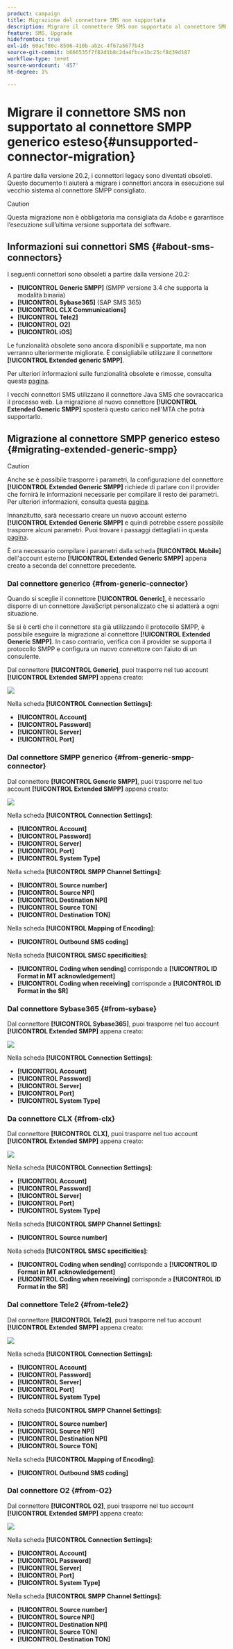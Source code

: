 ```yaml
---
product: campaign
title: Migrazione del connettore SMS non supportata
description: Migrare il connettore SMS non supportato al connettore SMPP generico esteso
feature: SMS, Upgrade
hidefromtoc: true
exl-id: 60acf80c-8506-410b-ab2c-4f67a5677b43
source-git-commit: b666535f7f82d1b8c2da4fbce1bc25cf8d39d187
workflow-type: tm+mt
source-wordcount: '457'
ht-degree: 1%

---
```


# Migrare il connettore SMS non supportato al connettore SMPP generico esteso{#unsupported-connector-migration}



A partire dalla versione 20.2, i connettori legacy sono diventati obsoleti. Questo documento ti aiuterà a migrare i connettori ancora in esecuzione sul vecchio sistema al connettore SMPP consigliato.

>[!CAUTION]
>
>Questa migrazione non è obbligatoria ma consigliata da Adobe e garantisce l’esecuzione sull’ultima versione supportata del software.

## Informazioni sui connettori SMS {#about-sms-connectors}

I seguenti connettori sono obsoleti a partire dalla versione 20.2:

* **[!UICONTROL Generic SMPP]** (SMPP versione 3.4 che supporta la modalità binaria)
* **[!UICONTROL Sybase365]** (SAP SMS 365)
* **[!UICONTROL CLX Communications]**
* **[!UICONTROL Tele2]**
* **[!UICONTROL O2]**
* **[!UICONTROL iOS]**

Le funzionalità obsolete sono ancora disponibili e supportate, ma non verranno ulteriormente migliorate. È consigliabile utilizzare il connettore **[!UICONTROL Extended generic SMPP]**.

Per ulteriori informazioni sulle funzionalità obsolete e rimosse, consulta questa [pagina](../../rn/using/deprecated-features.md).

I vecchi connettori SMS utilizzano il connettore Java SMS che sovraccarica il processo web. La migrazione al nuovo connettore **[!UICONTROL Extended Generic SMPP]** sposterà questo carico nell&#39;MTA che potrà supportarlo.

## Migrazione al connettore SMPP generico esteso {#migrating-extended-generic-smpp}

>[!CAUTION]
>
>Anche se è possibile trasporre i parametri, la configurazione del connettore **[!UICONTROL Extended Generic SMPP]** richiede di parlare con il provider che fornirà le informazioni necessarie per compilare il resto dei parametri. Per ulteriori informazioni, consulta questa [pagina](sms-protocol.md).

Innanzitutto, sarà necessario creare un nuovo account esterno **[!UICONTROL Extended Generic SMPP]** e quindi potrebbe essere possibile trasporre alcuni parametri. Puoi trovare i passaggi dettagliati in questa [pagina](sms-set-up.md#creating-an-smpp-external-account).

È ora necessario compilare i parametri dalla scheda **[!UICONTROL Mobile]** dell&#39;account esterno **[!UICONTROL Extended Generic SMPP]** appena creato a seconda del connettore precedente.

### Dal connettore generico {#from-generic-connector}

Quando si sceglie il connettore **[!UICONTROL Generic]**, è necessario disporre di un connettore JavaScript personalizzato che si adatterà a ogni situazione.

Se si è certi che il connettore sta già utilizzando il protocollo SMPP, è possibile eseguire la migrazione al connettore **[!UICONTROL Extended Generic SMPP]**. In caso contrario, verifica con il provider se supporta il protocollo SMPP e configura un nuovo connettore con l’aiuto di un consulente.

Dal connettore **[!UICONTROL Generic]**, puoi trasporre nel tuo account **[!UICONTROL Extended SMPP]** appena creato:

![](assets/smpp_generic.png)

Nella scheda **[!UICONTROL Connection Settings]**:

* **[!UICONTROL Account]**
* **[!UICONTROL Password]**
* **[!UICONTROL Server]**
* **[!UICONTROL Port]**

### Dal connettore SMPP generico {#from-generic-smpp-connector}

Dal connettore **[!UICONTROL Generic SMPP]**, puoi trasporre nel tuo account **[!UICONTROL Extended SMPP]** appena creato:

![](assets/smpp_generic_2.png)

Nella scheda **[!UICONTROL Connection Settings]**:

* **[!UICONTROL Account]**
* **[!UICONTROL Password]**
* **[!UICONTROL Server]**
* **[!UICONTROL Port]**
* **[!UICONTROL System Type]**

Nella scheda **[!UICONTROL SMPP Channel Settings]**:

* **[!UICONTROL Source number]**
* **[!UICONTROL Source NPI]**
* **[!UICONTROL Destination NPI]**
* **[!UICONTROL Source TON]**
* **[!UICONTROL Destination TON]**

Nella scheda **[!UICONTROL Mapping of Encoding]**:

* **[!UICONTROL Outbound SMS coding]**

Nella scheda **[!UICONTROL SMSC specificities]**:

* **[!UICONTROL Coding when sending]** corrisponde a **[!UICONTROL ID Format in MT acknowledgement]**
* **[!UICONTROL Coding when receiving]** corrisponde a **[!UICONTROL ID Format in the SR]**

### Dal connettore Sybase365 {#from-sybase}

Dal connettore **[!UICONTROL Sybase365]**, puoi trasporre nel tuo account **[!UICONTROL Extended SMPP]** appena creato:

![](assets/smpp_3.png)

Nella scheda **[!UICONTROL Connection Settings]**:

* **[!UICONTROL Account]**
* **[!UICONTROL Password]**
* **[!UICONTROL Server]**
* **[!UICONTROL Port]**
* **[!UICONTROL System Type]**

### Da connettore CLX {#from-clx}

Dal connettore **[!UICONTROL CLX]**, puoi trasporre nel tuo account **[!UICONTROL Extended SMPP]** appena creato:

![](assets/smpp_4.png)

Nella scheda **[!UICONTROL Connection Settings]**:

* **[!UICONTROL Account]**
* **[!UICONTROL Password]**
* **[!UICONTROL Server]**
* **[!UICONTROL Port]**
* **[!UICONTROL System Type]**

Nella scheda **[!UICONTROL SMPP Channel Settings]**:

* **[!UICONTROL Source number]**

Nella scheda **[!UICONTROL SMSC specificities]**:

* **[!UICONTROL Coding when sending]** corrisponde a **[!UICONTROL ID Format in MT acknowledgement]**
* **[!UICONTROL Coding when receiving]** corrisponde a **[!UICONTROL ID Format in the SR]**

### Dal connettore Tele2 {#from-tele2}

Dal connettore **[!UICONTROL Tele2]**, puoi trasporre nel tuo account **[!UICONTROL Extended SMPP]** appena creato:

![](assets/smpp_6.png)

Nella scheda **[!UICONTROL Connection Settings]**:

* **[!UICONTROL Account]**
* **[!UICONTROL Password]**
* **[!UICONTROL Server]**
* **[!UICONTROL Port]**
* **[!UICONTROL System Type]**

Nella scheda **[!UICONTROL SMPP Channel Settings]**:

* **[!UICONTROL Source number]**
* **[!UICONTROL Source NPI]**
* **[!UICONTROL Destination NPI]**
* **[!UICONTROL Source TON]**

Nella scheda **[!UICONTROL Mapping of Encoding]**:

* **[!UICONTROL Outbound SMS coding]**

### Dal connettore O2 {#from-O2}

Dal connettore **[!UICONTROL O2]**, puoi trasporre nel tuo account **[!UICONTROL Extended SMPP]** appena creato:

![](assets/smpp_5.png)

Nella scheda **[!UICONTROL Connection Settings]**:

* **[!UICONTROL Account]**
* **[!UICONTROL Password]**
* **[!UICONTROL Server]**
* **[!UICONTROL Port]**
* **[!UICONTROL System Type]**

Nella scheda **[!UICONTROL SMPP Channel Settings]**:

* **[!UICONTROL Source number]**
* **[!UICONTROL Source NPI]**
* **[!UICONTROL Destination NPI]**
* **[!UICONTROL Source TON]**
* **[!UICONTROL Destination TON]**
